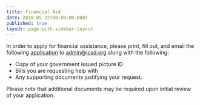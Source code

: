 ```yaml
---
title: Financial Aid
date: 2018-05-22T00:00:00.000Z
published: true
layout: page-with-sidebar-layout
---
```


In order to apply for financial assistance, please print, fill out, and email the following [application](https://https://drive.google.com/drive/u/0/folders/1HAzgM0BwWTeOwRjw83CqWNoczIhfdKRq) to admin@icsd.org along with the following:  
* Copy of your government issued picture ID  
* Bills you are requesting help with  
* Any supporting documents justifying your request.

Please note that additional documents may be required upon initial review of your application.

